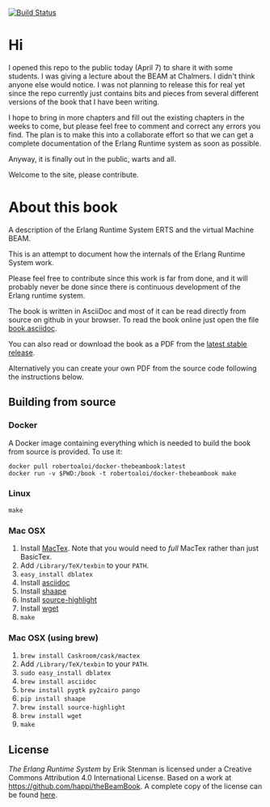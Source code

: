 [![Build Status](https://travis-ci.org/happi/theBeamBook.svg?branch=master)](https://travis-ci.org/happi/theBeamBook)

# Hi

I opened this repo to the public today (April 7) to share it with
some students. I was giving a lecture about the BEAM at Chalmers. I
didn't think anyone else would notice. I was not planning to release
this for real yet since the repo currently just contains bits and
pieces from several different versions of the book that I have been
writing.

I hope to bring in more chapters and fill out the existing chapters in
the weeks to come, but please feel free to comment and correct any
errors you find. The plan is to make this into a collaborate effort so
that we can get a complete documentation of the Erlang Runtime system
as soon as possible.

Anyway, it is finally out in the public, warts and all.

Welcome to the site, please contribute.

# About this book
A description of the Erlang Runtime System ERTS and the virtual
Machine BEAM.

This is an attempt to document how the internals of the Erlang Runtime
System work.

Please feel free to contribute since this work is far from done, and
it will probably never be done since there is continuous development
of the Erlang runtime system.

The book is written in AsciiDoc and most of it can be read directly
from source on github in your browser. To read the book online just
open the file [book.asciidoc](book.asciidoc).

You can also read or download the book as a PDF from the [latest
stable release](https://github.com/happi/theBeamBook/releases/latest).

Alternatively you can create your own PDF from the source code
following the instructions below.

## Building from source

### Docker

A Docker image containing everything
which is needed to build the book from source is provided. To use it:

```shell
docker pull robertoaloi/docker-thebeambook:latest
docker run -v $PWD:/book -t robertoaloi/docker-thebeambook make
```

### Linux

```shell
make
```

### Mac OSX

1. Install [MacTex](http://www.tug.org/mactex/). Note that you would
   need to _full_ MacTex rather than just BasicTex.
1. Add `/Library/TeX/texbin` to your `PATH`.
1. `easy_install dblatex`
1. Install [asciidoc](http://asciidoc.org/INSTALL.html)
1. Install [shaape](https://github.com/christiangoltz/shaape)
1. Install [source-highlight](https://www.gnu.org/software/src-highlite/)
1. Install [wget](https://www.gnu.org/software/wget/)
1. `make`

### Mac OSX (using brew)

1. `brew install Caskroom/cask/mactex`
1. Add `/Library/TeX/texbin` to your `PATH`.
1. `sudo easy_install dblatex`
1. `brew install asciidoc`
1. `brew install pygtk py2cairo pango`
1. `pip install shaape`
1. `brew install source-highlight`
1. `brew install wget`
1. `make`

## License

_The Erlang Runtime System_ by Erik Stenman is licensed under a
Creative Commons Attribution 4.0 International License. Based on a
work at https://github.com/happi/theBeamBook.
A complete copy of the license can be found [here](LICENSE).
